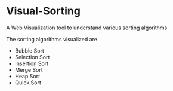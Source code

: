 # Visual-Sorting
 A Web Visualization tool to understand various sorting algorithms <br>
 
 The sorting algorithms visualized are
 * Bubble Sort
 * Selection Sort
 * Insertion Sort
 * Merge Sort
 * Heap Sort
 * Quick Sort
